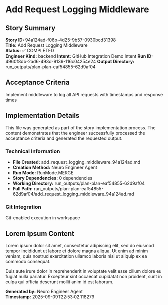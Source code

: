 # Add Request Logging Middleware

## Story Summary
**Story ID:** 94a124ad-f06b-4d25-9b57-0930bcd31398  
**Title:** Add Request Logging Middleware  
**Status:** ✅ COMPLETED  
**Engineer Kind:** backend
**Intent:** GitHub Integration Demo Intent
**Run ID:** 4960f8db-2ad6-493d-9139-116c04254e24
**Output Directory:** run_outputs/plan-plan-eaf54855-62d9af04

## Acceptance Criteria
Implement middleware to log all API requests with timestamps and response times

## Implementation Details
This file was generated as part of the story implementation process. The content demonstrates that the engineer successfully processed the acceptance criteria and generated the requested output.

### Technical Information
- **File Created:** add_request_logging_middleware_94a124ad.md
- **Creation Method:** Neuro Engineer Agent
- **Run Mode:** RunMode.MERGE
- **Story Dependencies:** 0 dependencies
- **Working Directory:** run_outputs/plan-plan-eaf54855-62d9af04
- **Full Path:** run_outputs/plan-plan-eaf54855-62d9af04/add_request_logging_middleware_94a124ad.md

### Git Integration
Git-enabled execution in workspace

## Lorem Ipsum Content
Lorem ipsum dolor sit amet, consectetur adipiscing elit, sed do eiusmod tempor incididunt ut labore et dolore magna aliqua. Ut enim ad minim veniam, quis nostrud exercitation ullamco laboris nisi ut aliquip ex ea commodo consequat.

Duis aute irure dolor in reprehenderit in voluptate velit esse cillum dolore eu fugiat nulla pariatur. Excepteur sint occaecat cupidatat non proident, sunt in culpa qui officia deserunt mollit anim id est laborum.

**Generated by:** Neuro Engineer Agent  
**Timestamp:** 2025-09-09T22:53:02.118279
